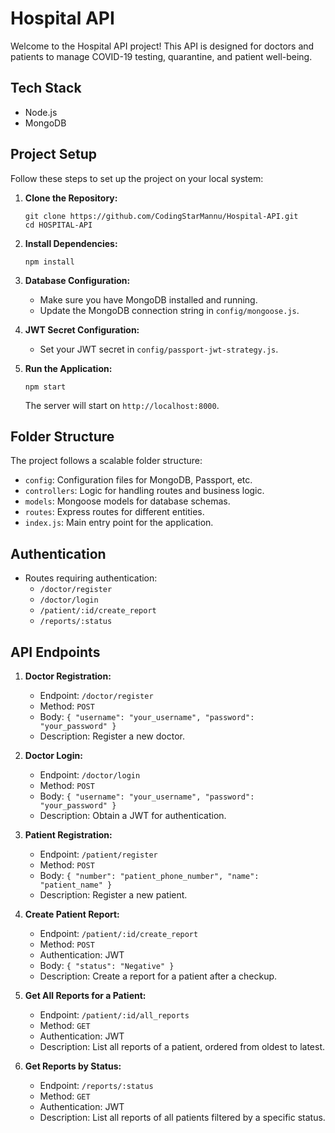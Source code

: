 # Hospital API 

Welcome to the Hospital API project! This API is designed for doctors and patients to manage COVID-19 testing, quarantine, and patient well-being.

## Tech Stack

- Node.js
- MongoDB

## Project Setup

Follow these steps to set up the project on your local system:

1. **Clone the Repository:**
   ```
   git clone https://github.com/CodingStarMannu/Hospital-API.git
   cd HOSPITAL-API
   ```

2. **Install Dependencies:**
   ```
   npm install
   ```

3. **Database Configuration:**
   - Make sure you have MongoDB installed and running.
   - Update the MongoDB connection string in `config/mongoose.js`.

4. **JWT Secret Configuration:**
   - Set your JWT secret in `config/passport-jwt-strategy.js`.

5. **Run the Application:**
   ```
   npm start
   ```

   The server will start on `http://localhost:8000`.

## Folder Structure

The project follows a scalable folder structure:

- `config`: Configuration files for MongoDB, Passport, etc.
- `controllers`: Logic for handling routes and business logic.
- `models`: Mongoose models for database schemas.
- `routes`: Express routes for different entities.
- `index.js`: Main entry point for the application.

## Authentication

- Routes requiring authentication:
  - `/doctor/register`
  - `/doctor/login`
  - `/patient/:id/create_report`
  - `/reports/:status`

## API Endpoints

1. **Doctor Registration:**
   - Endpoint: `/doctor/register`
   - Method: `POST`
   - Body: `{ "username": "your_username", "password": "your_password" }`
   - Description: Register a new doctor.

2. **Doctor Login:**
   - Endpoint: `/doctor/login`
   - Method: `POST`
   - Body: `{ "username": "your_username", "password": "your_password" }`
   - Description: Obtain a JWT for authentication.

3. **Patient Registration:**
   - Endpoint: `/patient/register`
   - Method: `POST`
   - Body: `{ "number": "patient_phone_number", "name": "patient_name" }`
   - Description: Register a new patient.

4. **Create Patient Report:**
   - Endpoint: `/patient/:id/create_report`
   - Method: `POST`
   - Authentication: JWT
   - Body: `{ "status": "Negative" }`
   - Description: Create a report for a patient after a checkup.

5. **Get All Reports for a Patient:**
   - Endpoint: `/patient/:id/all_reports`
   - Method: `GET`
   - Authentication: JWT
   - Description: List all reports of a patient, ordered from oldest to latest.

6. **Get Reports by Status:**
   - Endpoint: `/reports/:status`
   - Method: `GET`
   - Authentication: JWT
   - Description: List all reports of all patients filtered by a specific status.

